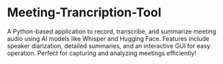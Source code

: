 # Meeting-Trancription-Tool
A Python-based application to record, transcribe, and summarize meeting audio using AI models like Whisper and Hugging Face. Features include speaker diarization, detailed summaries, and an interactive GUI for easy operation. Perfect for capturing and analyzing meetings efficiently!
